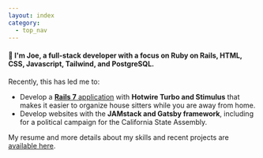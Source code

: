 ```yaml
---
layout: index
category:
  - top_nav
---
```


#### 👋 I'm Joe, a full-stack developer with a focus on Ruby on Rails, HTML, CSS, Javascript, Tailwind, and PostgreSQL.

Recently, this has led me to:
- Develop a [**Rails 7** application](/projects/extendedaway) with **Hotwire Turbo and Stimulus** that makes it easier to organize house sitters while you are away from home.
- Develop websites with the **JAMstack and Gatsby framework**, including for a political campaign for the California State Assembly.

My resume and more details about my skills and recent projects are [available here](/resume).
